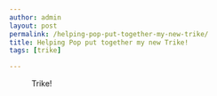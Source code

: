 ```yaml
---
author: admin
layout: post
permalink: /helping-pop-put-together-my-new-trike/
title: Helping Pop put together my new Trike!
tags: [trike]

---
```


<figure>
	<img src="http://i0.wp.com/silasq.com/uploads/2013/05/2013-04-16-19.10.12.jpg?resize=2592%2C1936" alt="">	<figcaption>Trike!</figcaption>
</figure>